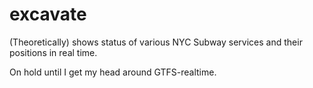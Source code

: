 # excavate
(Theoretically) shows status of various NYC Subway services and their positions in real time.

On hold until I get my head around GTFS-realtime.
